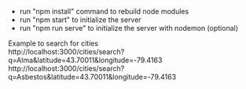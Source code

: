 * run "npm install" command to rebuild node modules
* run "npm start" to initialize the server
* run "npm run serve" to initialize the server with nodemon (optional)

Example to search for cities <br>
http://localhost:3000/cities/search?q=Alma&latitude=43.70011&longitude=-79.4163
<br>
http://localhost:3000/cities/search?q=Asbestos&latitude=43.70011&longitude=-79.4163
